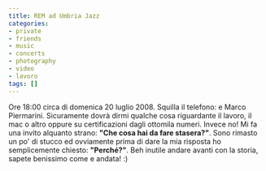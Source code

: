 ```yaml
---
title: REM ad Umbria Jazz
categories:
- private
- friends
- music
- concerts
- photography
- video
- lavoro
tags: []
---
```

Ore 18:00 circa di domenica 20 luglio 2008. Squilla il telefono: e Marco
Piermarini. Sicuramente dovrà dirmi qualche cosa riguardante il lavoro, il mac
o altro oppure su certificazioni dagli ottomila numeri. Invece no! Mi fa una
invito alquanto strano: **"Che cosa hai da fare stasera?"**. Sono rimasto un
po' di stucco ed ovviamente prima di dare la mia risposta ho semplicemente
chiesto: **"Perché?"**. Beh inutile andare avanti con la storia, sapete
benissimo come e andata! :)

